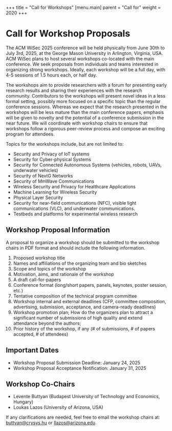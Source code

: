 +++
title = "Call for Workshops"
[menu.main]
    parent = "Call for"
    weight = 2020
+++

# Call for Workshop Proposals

The ACM WiSec 2025 conference will be held physically from June 30th to July 3rd, 2025, at the George Mason University in Arlington, Virginia, USA. ACM WiSec plans to host several workshops co-located with the main conference. We seek proposals from individuals and teams interested in organizing strong workshops. Ideally, each workshop will be a full day, with 4-5 sessions of 1.5 hours each, or half day.

The workshops aim to provide researchers with a forum for presenting early research results and sharing their experiences with the research community. Contributors to the workshops will present novel ideas in a less formal setting, possibly more focused on a specific topic than the regular conference sessions. Whereas we expect that the research presented in the workshops will be less mature than the main conference papers, emphasis will be given to novelty and the potential of a conference submission in the near future. We will coordinate with workshop chairs to ensure that workshops follow a rigorous peer-review process and compose an exciting program for attendees.

Topics for the workshops include, but are not limited to:

* Security and Privacy of IoT systems
* Security for Cyber-physical Systems
* Security for Connected Autonomous Systems (vehicles, robots, UAVs, underwater vehicles)
* Security of NextG Networks
* Security of MmWave Communications
* Wireless Security and Privacy for Healthcare Applications
* Machine Learning for Wireless Security
* Physical Layer Security
* Security for near-field communications (NFC), visible light communications (VLC), and underwater communications.
* Testbeds and platforms for experimental wireless research

## Workshop Proposal Information

A proposal to organize a workshop should be submitted to the workshop chairs in PDF format and should include the following information.

1. Proposed workshop title
2. Names and affiliations of the organizing team and bio sketches
3. Scope and topics of the workshop
4. Motivation, aims, and rationale of the workshop
5. A draft call-for-papers
6. Conference format (long/short papers, panels, keynotes, poster session, etc.)
7. Tentative composition of the technical program committee
8. Workshop internal and external deadlines (CFP, committee composition, advertising, submission, acceptance, and camera-ready deadlines)
9. Workshop promotion plan; How do the organizers plan to attract a significant number of submissions of high quality and extend attendance beyond the authors;
10. Prior history of the workshop, if any (# of submissions, # of papers accepted, # of attendees)


## Important Dates

* Workshop Proposal Submission Deadline: January 24, 2025
* Workshop Proposal Acceptance Notification: January 31, 2025


## Workshop Co-Chairs

* Levente Buttyan (Budapest University of Technology and Economics, Hungary)
* Loukas Lazos (University of Arizona, USA)

If any clarifications are needed, feel free to email the workshop chairs at:<br>
buttyan@crysys.hu or llazos@arizona.edu.
